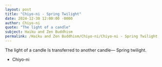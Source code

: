 ```yaml
---
layout: post
title: "Chiyo-ni - Spring Twilight"
date: 2024-12-30 12:00:00 -0000
author: Chiyo-ni
quote: "The light of a candle"
subject: Haiku and Zen Buddhism
permalink: /Haiku and Zen Buddhism/Chiyo-ni/Chiyo-ni - Spring Twilight
---
```


The light of a candle
Is transferred to another candle—
Spring twilight.

- Chiyo-ni
